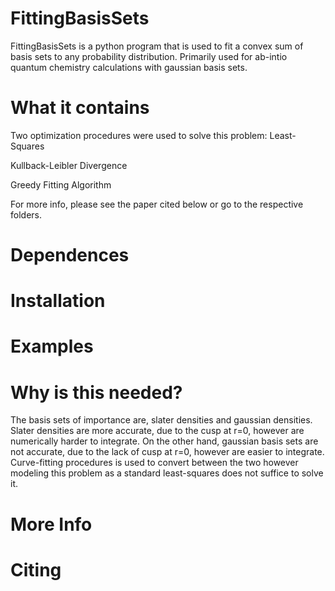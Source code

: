 # FittingBasisSets

FittingBasisSets is a python program that is used to fit a convex sum of basis
sets to any probability distribution. Primarily used for ab-intio quantum
chemistry calculations with gaussian basis sets.


# What it contains
Two optimization procedures were used to solve this problem:
Least-Squares
    
Kullback-Leibler Divergence


Greedy Fitting Algorithm


For more info, please see the paper cited below or go to the respective
folders.

# Dependences


# Installation


# Examples


# Why is this needed?
The basis sets of importance are, slater densities and gaussian densities.
Slater densities are more accurate, due to the cusp at r=0, however are 
numerically harder to integrate. On the other hand,
gaussian basis sets are not accurate, due to the lack of cusp at r=0, however 
are easier to integrate.
Curve-fitting procedures is used to convert between the two however modeling
this problem as a standard least-squares does not suffice to solve it.

# More Info

# Citing

